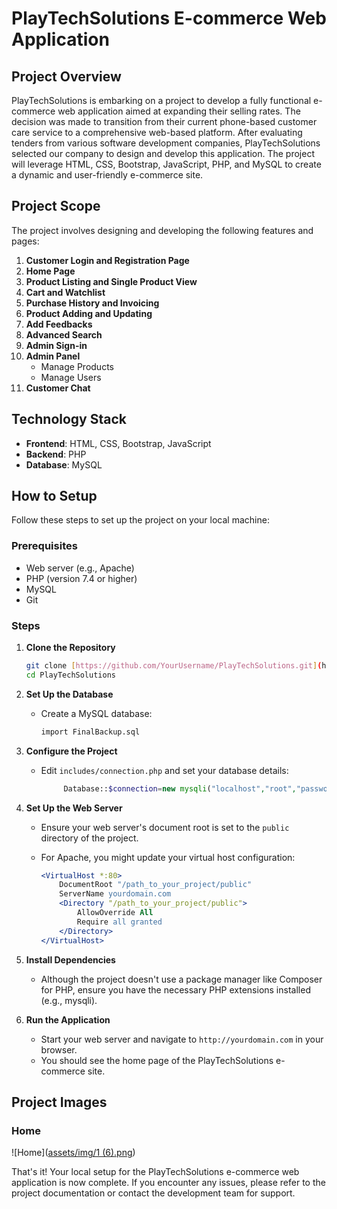 # PlayTechSolutions E-commerce Web Application

## Project Overview

PlayTechSolutions is embarking on a project to develop a fully functional e-commerce web application aimed at expanding their selling rates. The decision was made to transition from their current phone-based customer care service to a comprehensive web-based platform. After evaluating tenders from various software development companies, PlayTechSolutions selected our company to design and develop this application. The project will leverage HTML, CSS, Bootstrap, JavaScript, PHP, and MySQL to create a dynamic and user-friendly e-commerce site.

## Project Scope

The project involves designing and developing the following features and pages:

1. **Customer Login and Registration Page**
2. **Home Page**
3. **Product Listing and Single Product View**
4. **Cart and Watchlist**
5. **Purchase History and Invoicing**
6. **Product Adding and Updating**
7. **Add Feedbacks**
8. **Advanced Search**
9. **Admin Sign-in**
10. **Admin Panel**
    - Manage Products
    - Manage Users
11. **Customer Chat**

## Technology Stack

- **Frontend**: HTML, CSS, Bootstrap, JavaScript
- **Backend**: PHP
- **Database**: MySQL

## How to Setup

Follow these steps to set up the project on your local machine:

### Prerequisites

- Web server (e.g., Apache)
- PHP (version 7.4 or higher)
- MySQL
- Git

### Steps

1. **Clone the Repository**

    ```bash
    git clone [https://github.com/YourUsername/PlayTechSolutions.git](https://github.com/PasanSWijekoon/playtechsolutions.git)
    cd PlayTechSolutions
    ```

2. **Set Up the Database**

    - Create a MySQL database:
    
      ```sql
      import FinalBackup.sql 
      ```

3. **Configure the Project**

    - Edit `includes/connection.php` and set your database details:
    
      ```php
           Database::$connection=new mysqli("localhost","root","password","eShop","3306");
      ```

4. **Set Up the Web Server**

    - Ensure your web server's document root is set to the `public` directory of the project.
    - For Apache, you might update your virtual host configuration:
    
      ```apache
      <VirtualHost *:80>
          DocumentRoot "/path_to_your_project/public"
          ServerName yourdomain.com
          <Directory "/path_to_your_project/public">
              AllowOverride All
              Require all granted
          </Directory>
      </VirtualHost>
      ```

5. **Install Dependencies**

    - Although the project doesn't use a package manager like Composer for PHP, ensure you have the necessary PHP extensions installed (e.g., mysqli).

6. **Run the Application**

    - Start your web server and navigate to `http://yourdomain.com` in your browser.
    - You should see the home page of the PlayTechSolutions e-commerce site.
  
## Project Images

### Home
 ![Home]([assets/img/1 (6).png](https://github.com/PasanSWijekoon/playtechsolutions/blob/cbb4e9ef9f51dc1f32751fbc9cdb877ee2bf4216/assets/img/1%20(6).png))

That's it! Your local setup for the PlayTechSolutions e-commerce web application is now complete. If you encounter any issues, please refer to the project documentation or contact the development team for support.
